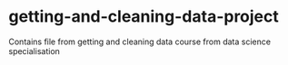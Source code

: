 # getting-and-cleaning-data-project
Contains file from getting and cleaning data course from data science specialisation
